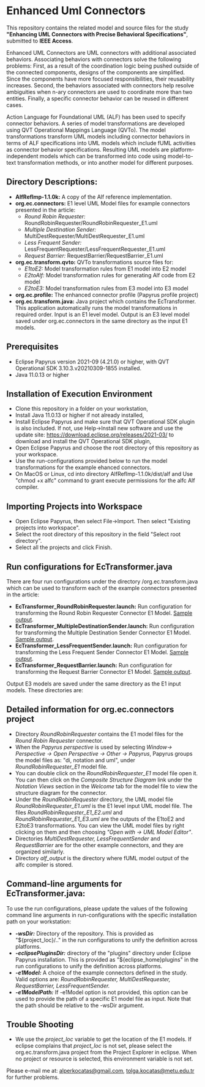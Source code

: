 # Enhanced Uml Connectors

This repository contains the related model and source files for the study **"Enhancing UML Connectors with Precise Behavioral Specifications"**, submitted to **IEEE Access**. 

Enhanced UML Connectors​ are UML connectors with additional associated behaviors. Associating behaviors with connectors solve the following problems: First, as a result of the coordination logic being pushed outside of the connected components, designs of the components are simplified. Since the components have more focused responsibilities, their reusability increases. Second, the behaviors associated with connectors help resolve ambiguities when n-ary connectors are used to coordinate more than two entities. Finally, a specific connector behavior can be reused in different cases. 

Action Language for Foundational UML (ALF) has been used to specify connector behaviors. A series of model transformations are developed using QVT Operational Mappings Language (QVTo). The model transformations transform UML models including connector behaviors in terms of ALF specifications into UML models which include fUML activities as connector behavior specifications. Resulting UML models are platform-independent models which can be transformed into code using model-to-text transformation methods, or into another model for different purposes. 


## Directory Descriptions: 
- **AlfRefImp-1.1.0k:** A copy of the Alf reference implementation. 
- **org.ec.connectors:** E1 level UML Model files for example connectors presented in the article: 
  - *Round Robin Requester:* RoundRobinRequester/RoundRobinRequester_E1.uml
  - *Multiple Destination Sender:* MultiDestRequester/MultiDestRequester_E1.uml
  - *Less Frequent Sender:* LessFrequentRequester/LessFrequentRequester_E1.uml
  - *Request Barrier:* RequestBarrier/RequestBarrier_E1.uml
- **org.ec.transform.qvto:** QVTo transformations source files for: 
  - *E1toE2:* Model transformation rules from E1 model into E2 model
  - *E2toAlf:* Model transformation rules for generating Alf code from E2 model
  - *E2toE3:* Model transformation rules from E3 model into E3 model
- **org.ec.profile:** The enhanced connector profile (Papyrus profile project)
- **org.ec.transform.java:** Java project which contains the EcTransformer. This application automatically runs the model transformations in required order. Input is an E1 level model. Output is an E3 level model saved under org.ec.connectors in the same directory as the input E1 models. 

## Prerequisites
- Eclipse Papyrus version 2021-09 (4.21.0) or higher, with QVT Operational SDK 3.10.3.v20210309-1855 installed. 
- Java 11.0.13 or higher

## Installation of Execution Environment
- Clone this repository in a folder on your workstation,
- Install Java 11.0.13 or higher if not already installed, 
- Install Eclipse Papyrus and make sure that QVT Operational SDK plugin is also included. If not, use Help->Install new software and use the update site: https://download.eclipse.org/releases/2021-03/ to download and install the QVT Operational SDK plugin, 
- Open Eclipse Papyrus and choose the root directory of this repository as your workspace. 
- Use the run-configurations provided below to run the model transformations for the example ehanced connectors. 
- On MacOS or Linux, cd into directory AlfRefImp-1.1.0k/dist/alf and Use "chmod +x alfc" command to grant execute permissions for the alfc Alf compiler. 

## Importing Projects into Workspace
- Open Eclipse Papyrus, then select File->Import. Then select "Existing projects into workspace". 
- Select the root directory of this repository in the field "Select root directory". 
- Select all the projects and click Finish. 

## Run configurations for EcTransformer.java
There are four run configurations under the directory /org.ec.transform.java which can be used to transform each of the example connectors presented in the article: 
- **EcTransformer_RoundRobinRequester.launch:** Run configuration for transforming the Round Robin Requester Connector E1 Model. [Sample output](https://github.com/alperkocatas/enhanced-uml-connectors/blob/main/ExampleOutput_RoundRobinRequester.md).
- **EcTransformer_MultipleDestinationSender.launch:** Run configuration for transforming the Multiple Destination Sender Connector E1 Model.  [Sample output](https://github.com/alperkocatas/enhanced-uml-connectors/blob/main/ExampleOutput_MultipleDestinationSender.md).
- **EcTransformer_LessFrequentSender.launch:** Run configuration for transforming the Less Frequent Sender Connector E1 Model. [Sample output](https://github.com/alperkocatas/enhanced-uml-connectors/blob/main/ExampleOutput_LessFrequentSender.md).
- **EcTransformer_RequestBarrier.launch:** Run configuration for transforming the Request Barrier Connector E1 Model. [Sample output](https://github.com/alperkocatas/enhanced-uml-connectors/blob/main/ExampleOutput_RequestBarrier.md).

Output E3 models are saved under the same directory as the E1 input models. These directories are: 

## Detailed information for org.ec.connectors project
- Directory *RoundRobinRequester* contains the E1 model files for the *Round Robin Requester* connector. 
- When the *Papyrus perspective* is used by selecting *Window-> Perspective -> Open Perspective -> Other -> Papyrus*, Papyrus groups the model files as: "di, notation and uml", under *RoundRobinRequester_E1* model file. 
- You can double click on the *RoundRobinRequester_E1* model file open it. You can then click on the *Composite Structure Diagram* link under the *Notation Views* section in the *Welcome* tab for the model file to view the structure diagram for the connector. 
- Under the *RoundRobinRequester* directory, the UML model file *RoundRobinRequester_E1.uml* is the E1 level input UML model file. The files *RoundRobinRequester_E1_E2.uml* and *RoundRobinRequester_E1_E3.uml* are the outputs of the E1toE2 and E2toE3 transformations. You can view the UML model files by right clicking on them and then choosing *"Open with -> UML Model Editor"*. 
- Directories *MultiDestRequester, LessFrequentSender* and *RequestBarrier* are for the other example connectors, and they are organized similarly. 
- Directory *alf_output* is the directory where fUML model output of the alfc compiler is stored. 


## Command-line arguments for EcTransformer.java: 
To use the run configurations, please update the values of the following command line arguments in run-configurations with the specific installation path on your workstation: 
- ***-wsDir:*** Directory of the repository. This is provided as "${project_loc}/.." in the run configurations to unify the definition across platforms. 
- ***-eclipsePluginsDir:*** directory of the "plugins" directory under Eclipse Papyrus installation. This is provided as "${eclipse_home}plugins" in the run configurations to unify the definition across platforms. 
- ***-e1Model:*** A choice of the example connectors defined in the study. Valid options are: *RoundRobinRequester, MultiDestRequester, RequestBarrier, LessFrequentSender.*
- ***-e1ModelPath:*** If -e1Model option is not provided, this option can be used to provide the path of a specific E1 model file as input. Note that the path should be relative to the -wsDir argument. 


## Trouble Shooting
- We use the *project_loc* variable to get the location of the E1 models. If eclipse complains that *project_loc* is not set, please select the org.ec.transform.java project from the Project Explorer in eclipse. When no project or resource is selected, this environment variable is not set. 

Please e-mail me at: alperkocatas@gmail.com, tolga.kocatas@metu.edu.tr for further problems. 
